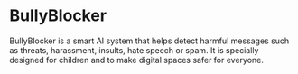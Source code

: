 # BullyBlocker
BullyBlocker is a smart AI system that helps detect harmful messages such as threats, harassment, insults, hate speech or spam. It is specially designed for children and to make digital spaces safer for everyone.
